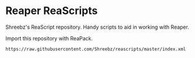 # Reaper ReaScripts
Shreebz's ReaScript repository. Handy scripts to aid in working with Reaper.

Import this repository with ReaPack.

`https://raw.githubusercontent.com/Shreebz/reascripts/master/index.xml`